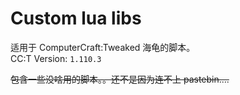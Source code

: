 # Custom lua libs
适用于 ComputerCraft:Tweaked 海龟的脚本。<br>
CC:T Version: `1.110.3` <br>

~~包含一些没啥用的脚本。。还不是因为连不上 pastebin....~~
